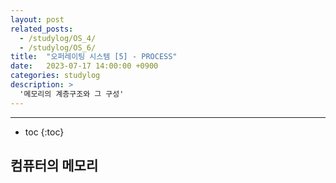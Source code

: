 ```yaml
---
layout: post
related_posts:
  - /studylog/OS_4/
  - /studylog/OS_6/
title:  "오퍼레이팅 시스템 [5] - PROCESS"
date:   2023-07-17 14:00:00 +0900
categories: studylog
description: >
  '메모리의 계층구조와 그 구성'
---
```

* * *
* toc
{:toc}

## 컴퓨터의 메모리